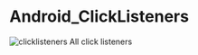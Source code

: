 # Android_ClickListeners
![clicklisteners](https://user-images.githubusercontent.com/15268903/44592926-c20f5680-a7e3-11e8-923f-0d29b51af09e.gif)
All click listeners
